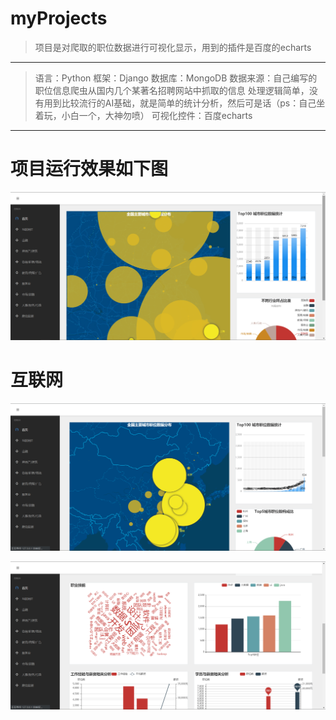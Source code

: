 # myProjects
> 项目是对爬取的职位数据进行可视化显示，用到的插件是百度的echarts
***
> 语言：Python
> 框架：Django
> 数据库：MongoDB
> 数据来源：自己编写的职位信息爬虫从国内几个某著名招聘网站中抓取的信息
> 处理逻辑简单，没有用到比较流行的AI基础，就是简单的统计分析，然后可是话（ps：自己坐着玩，小白一个，大神勿喷）
> 可视化控件：百度echarts
***
# 项目运行效果如下图

![image](https://github.com/Chauncey2/images/blob/master/index.png)

# 互联网
![image](https://github.com/Chauncey2/images/blob/master/IT0.png)

![image](https://github.com/Chauncey2/images/blob/master/IT.png)

